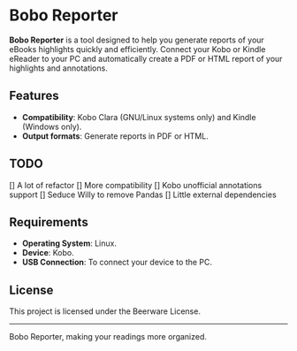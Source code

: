 # Bobo Reporter

**Bobo Reporter** is a tool designed to help you generate reports of your eBooks highlights quickly and efficiently. Connect your Kobo or Kindle eReader to your PC and automatically create a PDF or HTML report of your highlights and annotations.

## Features

- **Compatibility**: Kobo Clara (GNU/Linux systems only) and Kindle (Windows only).
- **Output formats**: Generate reports in PDF or HTML.

## TODO
[] A lot of refactor
[] More compatibility
[] Kobo unofficial annotations support
[] Seduce Willy to remove Pandas
[] Little external dependencies 

## Requirements

- **Operating System**: Linux.
- **Device**: Kobo.
- **USB Connection**: To connect your device to the PC.

## License

This project is licensed under the Beerware License.

---

Bobo Reporter, making your readings more organized.
